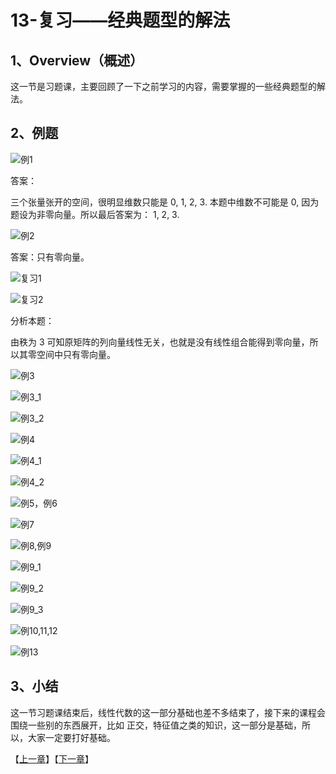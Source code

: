 # 13-复习——经典题型的解法

## 1、Overview（概述）

这一节是习题课，主要回顾了一下之前学习的内容，需要掌握的一些经典题型的解法。

## 2、例题

![例1](../images/13/LA_13_1.jpg)

答案：

三个张量张开的空间，很明显维数只能是 0, 1, 2, 3. 本题中维数不可能是 0, 因为题设为非零向量。所以最后答案为： 1, 2, 3.

![例2](../images/13/LA_13_2.jpg)

答案：只有零向量。

![复习1](../images/13/LA_13_3.jpg)

![复习2](../images/13/LA_13_4.jpg)

分析本题：

由秩为 3 可知原矩阵的列向量线性无关，也就是没有线性组合能得到零向量，所以其零空间中只有零向量。

![例3](../images/13/LA_13_5.jpg)

![例3_1](../images/13/LA_13_6.jpg)

![例3_2](../images/13/LA_13_7.jpg)

![例4](../images/13/LA_13_8.jpg)

![例4_1](../images/13/LA_13_9.jpg)

![例4_2](../images/13/LA_13_10.jpg)

![例5，例6](../images/13/LA_13_11.jpg)

![例7](../images/13/LA_13_12.jpg)

![例8,例9](../images/13/LA_13_13.jpg)

![例9_1](../images/13/LA_13_14.jpg)

![例9_2](../images/13/LA_13_15.jpg)

![例9_3](../images/13/LA_13_16.jpg)

![例10,11,12](../images/13/LA_13_17.jpg)

![例13](../images/13/LA_13_18.jpg)

## 3、小结

这一节习题课结束后，线性代数的这一部分基础也差不多结束了，接下来的课程会围绕一些别的东西展开，比如 正交，特征值之类的知识，这一部分是基础，所以，大家一定要打好基础。


【[上一章](../12-图和网络/12-图和网络.md)】【[下一章](../14-正交向量与子空间/14-正交向量与子空间.md)】
